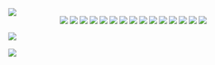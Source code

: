 <!--
**choyoungeun/choyoungeun** is a ✨ _special_ ✨ repository because its `README.md` (this file) appears on your GitHub profile.

Here are some ideas to get you started:

- 🔭 I’m currently working on ...
- 🌱 I’m currently learning ...
- 👯 I’m looking to collaborate on ...
- 🤔 I’m looking for help with ...
- 💬 Ask me about ...
- 📫 How to reach me: ...
- 😄 Pronouns: ...
- ⚡ Fun fact: ...
-->
<img src="https://img.shields.io/badge/CSS3-1572B6?style=flat&logo=&logoColor=white" />
<div align="center">
	<img src="https://img.shields.io/badge/Java-007396?style=flat&logo=Java&logoColor=white" />
  <img src="https://img.shields.io/badge/Java-007396?style=flat&logo=C&logoColor=A8B9CC" />
  <img src="https://img.shields.io/badge/Java-007396?style=flat&logo=C++&logoColor=00599C" />
  <img src="https://img.shields.io/badge/Java-007396?style=flat&logo=Kotlin&logoColor=7F52FF" />
	<img src="https://img.shields.io/badge/HTML5-E34F26?style=flat&logo=HTML5&logoColor=white" />
	<img src="https://img.shields.io/badge/CSS3-1572B6?style=flat&logo=CSS3&logoColor=white" />
  <img src="https://img.shields.io/badge/CSS3-1572B6?style=flat&logo=JavaScript&logoColor=white" />
  <img src="https://img.shields.io/badge/CSS3-1572B6?style=flat&logo=Bootstrap&logoColor=white" />
  <img src="https://img.shields.io/badge/CSS3-1572B6?style=flat&logo=Android Studio&logoColor=white" />
  <img src="https://img.shields.io/badge/CSS3-1572B6?style=flat&logo=Spring&logoColor=white" />
  <img src="https://img.shields.io/badge/CSS3-1572B6?style=flat&logo=Django&logoColor=092E20" />
  <img src="https://img.shields.io/badge/HTML5-E34F26?style=flat&logo=MySQL&logoColor=white" />
  <img src="https://img.shields.io/badge/HTML5-E34F26?style=flat&logo=MariaDB&logoColor=white" />
  <img src="https://img.shields.io/badge/HTML5-E34F26?style=flat&logo=MongoDB&logoColor=white" />
  <img src="https://img.shields.io/badge/HTML5-E34F26?style=flat&logo=PostgreSQL&logoColor=white" />
</div>

<img src="https://github-readme-stats.vercel.app/api/top-langs/?username=choyoungeun&layout=compact"><br><br>
<img src="https://github-readme-stats.vercel.app/api?username=choyoungeun&show_icons=true">
